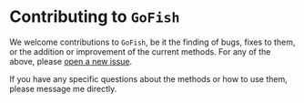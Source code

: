 # Contributing to `GoFish`

We welcome contributions to `GoFish`, be it the finding of bugs, fixes to them, or the addition or improvement of the current methods. For any of the above, please [open a new issue](https://github.com/richteague/gofish/issues).

If you have any specific questions about the methods or how to use them, please message me directly.

